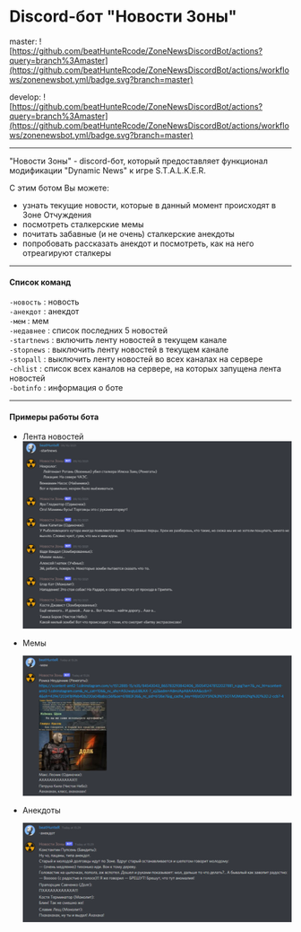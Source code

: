 # Discord-бот "Новости Зоны"

master: ![https://github.com/beatHunteRcode/ZoneNewsDiscordBot/actions?query=branch%3Amaster](https://github.com/beatHunteRcode/ZoneNewsDiscordBot/actions/workflows/zonenewsbot.yml/badge.svg?branch=master)

develop: ![https://github.com/beatHunteRcode/ZoneNewsDiscordBot/actions?query=branch%3Amaster](https://github.com/beatHunteRcode/ZoneNewsDiscordBot/actions/workflows/zonenewsbot.yml/badge.svg?branch=master)
___

"Новости Зоны" - discord-бот, который предоставляет функционал модификации "Dynamic News" к игре S.T.A.L.K.E.R.

С этим ботом Вы можете:

- узнать текущие новости, которые в данный момент происходят в Зоне Отчуждения
- посмотреть сталкерские мемы
- почитать забавные (и не очень) сталкерские анекдоты
- попробовать рассказать анекдот и посмотреть, как на него отреагируют сталкеры

___

#### Список команд

`-новость` : новость <br>`-анекдот` : анекдот <br>`-мем` : мем <br>`-недавнее` : список последних 5 новостей <br>`-startnews` : включить ленту новостей в текущем канале <br>`-stopnews` : выключить ленту новостей в текущем канале <br>`-stopall` : выключить ленту новостей во всех каналах на сервере <br>`-chlist` : список всех каналов на сервере, на которых запущена лента новостей <br>`-botinfo` : информация о боте

___

#### Примеры работы бота

- Лента новостей<br>![startnews.png](./img/startnews.PNG)

- Мемы

  ![meme.png](./img/meme.PNG)

- Анекдоты

  ![joke.png](./img/joke.PNG)